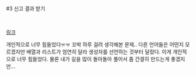 #3 신고 결과 받기

<br>

[링크](https://school.programmers.co.kr/learn/courses/30/lessons/92334)

개인적으로 너무 힘들었다ㅠㅠ 꼬박 하루 걸려 생각해본 문제..
다른 언어들은 어떤지 모르겠지만 배열과 리스트가 엄연히 달라 생성자를 선언하는 것부터 달랐다. 이게 개인적으로 너무 힘들었다.
물론 내가 길을 많이 돌아돌아 풀어서 좀 간결히 만드는게 좋겠지만...
